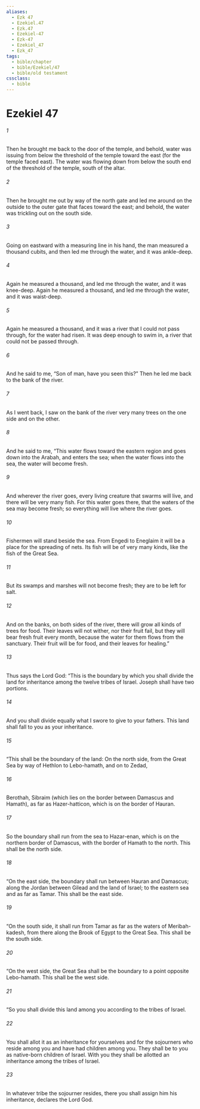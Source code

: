 ```yaml
---
aliases:
  - Ezk 47
  - Ezekiel.47
  - Ezk.47
  - Ezekiel-47
  - Ezk-47
  - Ezekiel_47
  - Ezk_47
tags:
  - bible/chapter
  - bible/Ezekiel/47
  - bible/old testament
cssclass:
  - bible
---
```


# Ezekiel 47

###### 1
Then he brought me back to the door of the temple, and behold, water was issuing from below the threshold of the temple toward the east (for the temple faced east). The water was flowing down from below the south end of the threshold of the temple, south of the altar.
###### 2
Then he brought me out by way of the north gate and led me around on the outside to the outer gate that faces toward the east; and behold, the water was trickling out on the south side.
###### 3
Going on eastward with a measuring line in his hand, the man measured a thousand cubits, and then led me through the water, and it was ankle-deep.
###### 4
Again he measured a thousand, and led me through the water, and it was knee-deep. Again he measured a thousand, and led me through the water, and it was waist-deep.
###### 5
Again he measured a thousand, and it was a river that I could not pass through, for the water had risen. It was deep enough to swim in, a river that could not be passed through.
###### 6
And he said to me, “Son of man, have you seen this?” Then he led me back to the bank of the river.
###### 7
As I went back, I saw on the bank of the river very many trees on the one side and on the other.
###### 8
And he said to me, “This water flows toward the eastern region and goes down into the Arabah, and enters the sea; when the water flows into the sea, the water will become fresh.
###### 9
And wherever the river goes, every living creature that swarms will live, and there will be very many fish. For this water goes there, that the waters of the sea may become fresh; so everything will live where the river goes.
###### 10
Fishermen will stand beside the sea. From Engedi to Eneglaim it will be a place for the spreading of nets. Its fish will be of very many kinds, like the fish of the Great Sea.
###### 11
But its swamps and marshes will not become fresh; they are to be left for salt.
###### 12
And on the banks, on both sides of the river, there will grow all kinds of trees for food. Their leaves will not wither, nor their fruit fail, but they will bear fresh fruit every month, because the water for them flows from the sanctuary. Their fruit will be for food, and their leaves for healing.”
###### 13
Thus says the Lord God: “This is the boundary by which you shall divide the land for inheritance among the twelve tribes of Israel. Joseph shall have two portions.
###### 14
And you shall divide equally what I swore to give to your fathers. This land shall fall to you as your inheritance.
###### 15
“This shall be the boundary of the land: On the north side, from the Great Sea by way of Hethlon to Lebo-hamath, and on to Zedad,
###### 16
Berothah, Sibraim (which lies on the border between Damascus and Hamath), as far as Hazer-hatticon, which is on the border of Hauran.
###### 17
So the boundary shall run from the sea to Hazar-enan, which is on the northern border of Damascus, with the border of Hamath to the north. This shall be the north side.
###### 18
“On the east side, the boundary shall run between Hauran and Damascus; along the Jordan between Gilead and the land of Israel; to the eastern sea and as far as Tamar. This shall be the east side.
###### 19
“On the south side, it shall run from Tamar as far as the waters of Meribah-kadesh, from there along the Brook of Egypt to the Great Sea. This shall be the south side.
###### 20
“On the west side, the Great Sea shall be the boundary to a point opposite Lebo-hamath. This shall be the west side.
###### 21
“So you shall divide this land among you according to the tribes of Israel.
###### 22
You shall allot it as an inheritance for yourselves and for the sojourners who reside among you and have had children among you. They shall be to you as native-born children of Israel. With you they shall be allotted an inheritance among the tribes of Israel.
###### 23
In whatever tribe the sojourner resides, there you shall assign him his inheritance, declares the Lord God.


